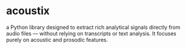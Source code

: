 # acoustix
a Python library designed to extract rich analytical signals directly from audio files — without relying on transcripts or text analysis. It focuses purely on acoustic and prosodic features.
